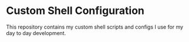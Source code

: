 # Custom Shell Configuration

This repository contains my custom shell scripts and configs I use for my day to day development.
